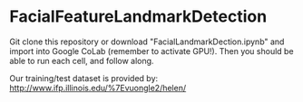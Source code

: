 # FacialFeatureLandmarkDetection

Git clone this repository or download "FacialLandmarkDection.ipynb" and import into Google CoLab (remember to activate GPU!).  Then you should be able to run each cell, and follow along.

Our training/test dataset is provided by: http://www.ifp.illinois.edu/%7Evuongle2/helen/

